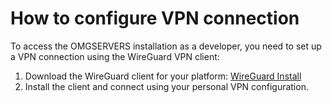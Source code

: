 # How to configure VPN connection

To access the OMGSERVERS installation as a developer, you need to set up a VPN connection using the WireGuard VPN
client:

1. Download the WireGuard client for your platform: [WireGuard Install](https://www.wireguard.com/install/)
2. Install the client and connect using your personal VPN configuration.
